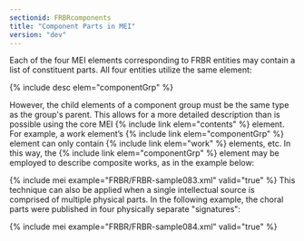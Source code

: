 ```yaml
---
sectionid: FRBRcomponents
title: "Component Parts in MEI"
version: "dev"
---
```


Each of the four MEI elements corresponding to FRBR entities may contain a list of
constituent parts. All four entities utilize the same element:



{% include desc elem="componentGrp" %}




However, the child elements of a component group must be the same type as the group's
parent.
This allows for a more detailed description than is possible using the core MEI {% include link elem="contents" %} element. For example, a work element’s {% include link elem="componentGrp" %} element can only contain {% include link elem="work" %} elements, etc. In
this way, the {% include link elem="componentGrp" %} element may be employed to describe composite
works, as in the example below:

{% include mei example="FRBR/FRBR-sample083.xml" valid="true" %}
This technique can also be applied when a single intellectual source is comprised
of multiple
physical parts. In the following example, the choral parts were published in four
physically
separate "signatures":

{% include mei example="FRBR/FRBR-sample084.xml" valid="true" %}
